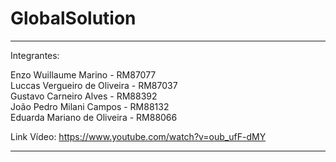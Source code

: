 # GlobalSolution

- - - - - - - - - - - - - - - - - - -
                                         
Integrantes:

Enzo Wuillaume Marino - RM87077     
Luccas Vergueiro de Oliveira - RM87037  
Gustavo Carneiro Alves - RM88392    
João Pedro Milani Campos - RM88132   
Eduarda Mariano de Oliveira - RM88066

Link Vídeo: https://www.youtube.com/watch?v=oub_ufF-dMY
- - - - - - - - - - - - - - - - - - - 
